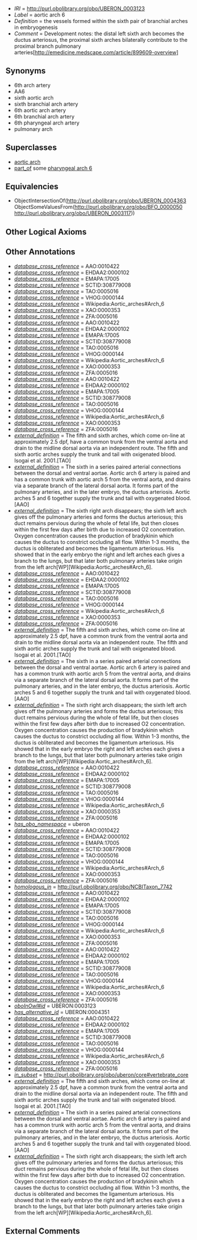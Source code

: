  * *IRI* = http://purl.obolibrary.org/obo/UBERON_0003123
 * *Label* = aortic arch 6
 * *Definition* = the vessels formed within the sixth pair of branchial arches in embryogenesis
 * *Comment* = Development notes: the distal left sixth arch becomes the ductus arteriosus, the proximal sixth arches bilaterally contribute to the proximal branch pulmonary arteries[http://emedicine.medscape.com/article/899609-overview]

## Synonyms

 * 6th arch artery
 * AA6
 * sixth aortic arch
 * sixth branchial arch artery
 * 6th aortic arch artery
 * 6th branchial arch artery
 * 6th pharyngeal arch artery
 * pulmonary arch

## Superclasses

 * [aortic arch](../../UBERON/63/UBERON_0004363.md)
 * [part_of](../../BFO/50/BFO_0000050.md) some [pharyngeal arch 6](../../UBERON/17/UBERON_0003117.md)

## Equivalencies

 * ObjectIntersectionOf(<http://purl.obolibrary.org/obo/UBERON_0004363> ObjectSomeValuesFrom(<http://purl.obolibrary.org/obo/BFO_0000050> <http://purl.obolibrary.org/obo/UBERON_0003117>))

## Other Logical Axioms


## Other Annotations

 * *[database_cross_reference](../../ef/oboInOwl#hasDbXref.md)* = AAO:0010422
 * *[database_cross_reference](../../ef/oboInOwl#hasDbXref.md)* = EHDAA2:0000102
 * *[database_cross_reference](../../ef/oboInOwl#hasDbXref.md)* = EMAPA:17005
 * *[database_cross_reference](../../ef/oboInOwl#hasDbXref.md)* = SCTID:308779008
 * *[database_cross_reference](../../ef/oboInOwl#hasDbXref.md)* = TAO:0005016
 * *[database_cross_reference](../../ef/oboInOwl#hasDbXref.md)* = VHOG:0000144
 * *[database_cross_reference](../../ef/oboInOwl#hasDbXref.md)* = Wikipedia:Aortic_arches#Arch_6
 * *[database_cross_reference](../../ef/oboInOwl#hasDbXref.md)* = XAO:0000353
 * *[database_cross_reference](../../ef/oboInOwl#hasDbXref.md)* = ZFA:0005016
 * *[database_cross_reference](../../ef/oboInOwl#hasDbXref.md)* = AAO:0010422
 * *[database_cross_reference](../../ef/oboInOwl#hasDbXref.md)* = EHDAA2:0000102
 * *[database_cross_reference](../../ef/oboInOwl#hasDbXref.md)* = EMAPA:17005
 * *[database_cross_reference](../../ef/oboInOwl#hasDbXref.md)* = SCTID:308779008
 * *[database_cross_reference](../../ef/oboInOwl#hasDbXref.md)* = TAO:0005016
 * *[database_cross_reference](../../ef/oboInOwl#hasDbXref.md)* = VHOG:0000144
 * *[database_cross_reference](../../ef/oboInOwl#hasDbXref.md)* = Wikipedia:Aortic_arches#Arch_6
 * *[database_cross_reference](../../ef/oboInOwl#hasDbXref.md)* = XAO:0000353
 * *[database_cross_reference](../../ef/oboInOwl#hasDbXref.md)* = ZFA:0005016
 * *[database_cross_reference](../../ef/oboInOwl#hasDbXref.md)* = AAO:0010422
 * *[database_cross_reference](../../ef/oboInOwl#hasDbXref.md)* = EHDAA2:0000102
 * *[database_cross_reference](../../ef/oboInOwl#hasDbXref.md)* = EMAPA:17005
 * *[database_cross_reference](../../ef/oboInOwl#hasDbXref.md)* = SCTID:308779008
 * *[database_cross_reference](../../ef/oboInOwl#hasDbXref.md)* = TAO:0005016
 * *[database_cross_reference](../../ef/oboInOwl#hasDbXref.md)* = VHOG:0000144
 * *[database_cross_reference](../../ef/oboInOwl#hasDbXref.md)* = Wikipedia:Aortic_arches#Arch_6
 * *[database_cross_reference](../../ef/oboInOwl#hasDbXref.md)* = XAO:0000353
 * *[database_cross_reference](../../ef/oboInOwl#hasDbXref.md)* = ZFA:0005016
 * *[external_definition](../../UBPROP/01/UBPROP_0000001.md)* = The fifth and sixth arches, which come on-line at approximately 2.5 dpf, have a common trunk from the ventral aorta and drain to the midline dorsal aorta via an independent route. The fifth and sixth aortic arches supply the trunk and tail with oxigenated blood. Isogai et al. 2001.[TAO]
 * *[external_definition](../../UBPROP/01/UBPROP_0000001.md)* = The sixth in a series paired arterial connections between the dorsal and ventral aortae. Aortic arch 6 artery is paired and has a common trunk with aortic arch 5 from the ventral aorta, and drains via a separate branch of the lateral dorsal aorta. It forms part of the pulmonary arteries, and in the later embryo, the ductus arteriosis. Aortic arches 5 and 6 together supply the trunk and tail with oxygenated blood.[AAO]
 * *[external_definition](../../UBPROP/01/UBPROP_0000001.md)* = The sixth right arch disappears; the sixth left arch gives off the pulmonary arteries and forms the ductus arteriosus; this duct remains pervious during the whole of fetal life, but then closes within the first few days after birth due to increased O2 concentration. Oxygen concentration causes the production of bradykinin which causes the ductus to constrict occluding all flow. Within 1-3 months, the ductus is obliterated and becomes the ligamentum arteriosus. His showed that in the early embryo the right and left arches each gives a branch to the lungs, but that later both pulmonary arteries take origin from the left arch[WP][Wikipedia:Aortic_arches#Arch_6].
 * *[database_cross_reference](../../ef/oboInOwl#hasDbXref.md)* = AAO:0010422
 * *[database_cross_reference](../../ef/oboInOwl#hasDbXref.md)* = EHDAA2:0000102
 * *[database_cross_reference](../../ef/oboInOwl#hasDbXref.md)* = EMAPA:17005
 * *[database_cross_reference](../../ef/oboInOwl#hasDbXref.md)* = SCTID:308779008
 * *[database_cross_reference](../../ef/oboInOwl#hasDbXref.md)* = TAO:0005016
 * *[database_cross_reference](../../ef/oboInOwl#hasDbXref.md)* = VHOG:0000144
 * *[database_cross_reference](../../ef/oboInOwl#hasDbXref.md)* = Wikipedia:Aortic_arches#Arch_6
 * *[database_cross_reference](../../ef/oboInOwl#hasDbXref.md)* = XAO:0000353
 * *[database_cross_reference](../../ef/oboInOwl#hasDbXref.md)* = ZFA:0005016
 * *[external_definition](../../UBPROP/01/UBPROP_0000001.md)* = The fifth and sixth arches, which come on-line at approximately 2.5 dpf, have a common trunk from the ventral aorta and drain to the midline dorsal aorta via an independent route. The fifth and sixth aortic arches supply the trunk and tail with oxigenated blood. Isogai et al. 2001.[TAO]
 * *[external_definition](../../UBPROP/01/UBPROP_0000001.md)* = The sixth in a series paired arterial connections between the dorsal and ventral aortae. Aortic arch 6 artery is paired and has a common trunk with aortic arch 5 from the ventral aorta, and drains via a separate branch of the lateral dorsal aorta. It forms part of the pulmonary arteries, and in the later embryo, the ductus arteriosis. Aortic arches 5 and 6 together supply the trunk and tail with oxygenated blood.[AAO]
 * *[external_definition](../../UBPROP/01/UBPROP_0000001.md)* = The sixth right arch disappears; the sixth left arch gives off the pulmonary arteries and forms the ductus arteriosus; this duct remains pervious during the whole of fetal life, but then closes within the first few days after birth due to increased O2 concentration. Oxygen concentration causes the production of bradykinin which causes the ductus to constrict occluding all flow. Within 1-3 months, the ductus is obliterated and becomes the ligamentum arteriosus. His showed that in the early embryo the right and left arches each gives a branch to the lungs, but that later both pulmonary arteries take origin from the left arch[WP][Wikipedia:Aortic_arches#Arch_6].
 * *[database_cross_reference](../../ef/oboInOwl#hasDbXref.md)* = AAO:0010422
 * *[database_cross_reference](../../ef/oboInOwl#hasDbXref.md)* = EHDAA2:0000102
 * *[database_cross_reference](../../ef/oboInOwl#hasDbXref.md)* = EMAPA:17005
 * *[database_cross_reference](../../ef/oboInOwl#hasDbXref.md)* = SCTID:308779008
 * *[database_cross_reference](../../ef/oboInOwl#hasDbXref.md)* = TAO:0005016
 * *[database_cross_reference](../../ef/oboInOwl#hasDbXref.md)* = VHOG:0000144
 * *[database_cross_reference](../../ef/oboInOwl#hasDbXref.md)* = Wikipedia:Aortic_arches#Arch_6
 * *[database_cross_reference](../../ef/oboInOwl#hasDbXref.md)* = XAO:0000353
 * *[database_cross_reference](../../ef/oboInOwl#hasDbXref.md)* = ZFA:0005016
 * *[has_obo_namespace](../../ce/oboInOwl#hasOBONamespace.md)* = uberon
 * *[database_cross_reference](../../ef/oboInOwl#hasDbXref.md)* = AAO:0010422
 * *[database_cross_reference](../../ef/oboInOwl#hasDbXref.md)* = EHDAA2:0000102
 * *[database_cross_reference](../../ef/oboInOwl#hasDbXref.md)* = EMAPA:17005
 * *[database_cross_reference](../../ef/oboInOwl#hasDbXref.md)* = SCTID:308779008
 * *[database_cross_reference](../../ef/oboInOwl#hasDbXref.md)* = TAO:0005016
 * *[database_cross_reference](../../ef/oboInOwl#hasDbXref.md)* = VHOG:0000144
 * *[database_cross_reference](../../ef/oboInOwl#hasDbXref.md)* = Wikipedia:Aortic_arches#Arch_6
 * *[database_cross_reference](../../ef/oboInOwl#hasDbXref.md)* = XAO:0000353
 * *[database_cross_reference](../../ef/oboInOwl#hasDbXref.md)* = ZFA:0005016
 * *[homologous_in](../../core#homologous/in/core#homologous_in.md)* = http://purl.obolibrary.org/obo/NCBITaxon_7742
 * *[database_cross_reference](../../ef/oboInOwl#hasDbXref.md)* = AAO:0010422
 * *[database_cross_reference](../../ef/oboInOwl#hasDbXref.md)* = EHDAA2:0000102
 * *[database_cross_reference](../../ef/oboInOwl#hasDbXref.md)* = EMAPA:17005
 * *[database_cross_reference](../../ef/oboInOwl#hasDbXref.md)* = SCTID:308779008
 * *[database_cross_reference](../../ef/oboInOwl#hasDbXref.md)* = TAO:0005016
 * *[database_cross_reference](../../ef/oboInOwl#hasDbXref.md)* = VHOG:0000144
 * *[database_cross_reference](../../ef/oboInOwl#hasDbXref.md)* = Wikipedia:Aortic_arches#Arch_6
 * *[database_cross_reference](../../ef/oboInOwl#hasDbXref.md)* = XAO:0000353
 * *[database_cross_reference](../../ef/oboInOwl#hasDbXref.md)* = ZFA:0005016
 * *[database_cross_reference](../../ef/oboInOwl#hasDbXref.md)* = AAO:0010422
 * *[database_cross_reference](../../ef/oboInOwl#hasDbXref.md)* = EHDAA2:0000102
 * *[database_cross_reference](../../ef/oboInOwl#hasDbXref.md)* = EMAPA:17005
 * *[database_cross_reference](../../ef/oboInOwl#hasDbXref.md)* = SCTID:308779008
 * *[database_cross_reference](../../ef/oboInOwl#hasDbXref.md)* = TAO:0005016
 * *[database_cross_reference](../../ef/oboInOwl#hasDbXref.md)* = VHOG:0000144
 * *[database_cross_reference](../../ef/oboInOwl#hasDbXref.md)* = Wikipedia:Aortic_arches#Arch_6
 * *[database_cross_reference](../../ef/oboInOwl#hasDbXref.md)* = XAO:0000353
 * *[database_cross_reference](../../ef/oboInOwl#hasDbXref.md)* = ZFA:0005016
 * *[oboInOwl#id](../../id/oboInOwl#id.md)* = UBERON:0003123
 * *[has_alternative_id](../../Id/oboInOwl#hasAlternativeId.md)* = UBERON:0004351
 * *[database_cross_reference](../../ef/oboInOwl#hasDbXref.md)* = AAO:0010422
 * *[database_cross_reference](../../ef/oboInOwl#hasDbXref.md)* = EHDAA2:0000102
 * *[database_cross_reference](../../ef/oboInOwl#hasDbXref.md)* = EMAPA:17005
 * *[database_cross_reference](../../ef/oboInOwl#hasDbXref.md)* = SCTID:308779008
 * *[database_cross_reference](../../ef/oboInOwl#hasDbXref.md)* = TAO:0005016
 * *[database_cross_reference](../../ef/oboInOwl#hasDbXref.md)* = VHOG:0000144
 * *[database_cross_reference](../../ef/oboInOwl#hasDbXref.md)* = Wikipedia:Aortic_arches#Arch_6
 * *[database_cross_reference](../../ef/oboInOwl#hasDbXref.md)* = XAO:0000353
 * *[database_cross_reference](../../ef/oboInOwl#hasDbXref.md)* = ZFA:0005016
 * *[in_subset](../../et/oboInOwl#inSubset.md)* = http://purl.obolibrary.org/obo/uberon/core#vertebrate_core
 * *[external_definition](../../UBPROP/01/UBPROP_0000001.md)* = The fifth and sixth arches, which come on-line at approximately 2.5 dpf, have a common trunk from the ventral aorta and drain to the midline dorsal aorta via an independent route. The fifth and sixth aortic arches supply the trunk and tail with oxigenated blood. Isogai et al. 2001.[TAO]
 * *[external_definition](../../UBPROP/01/UBPROP_0000001.md)* = The sixth in a series paired arterial connections between the dorsal and ventral aortae. Aortic arch 6 artery is paired and has a common trunk with aortic arch 5 from the ventral aorta, and drains via a separate branch of the lateral dorsal aorta. It forms part of the pulmonary arteries, and in the later embryo, the ductus arteriosis. Aortic arches 5 and 6 together supply the trunk and tail with oxygenated blood.[AAO]
 * *[external_definition](../../UBPROP/01/UBPROP_0000001.md)* = The sixth right arch disappears; the sixth left arch gives off the pulmonary arteries and forms the ductus arteriosus; this duct remains pervious during the whole of fetal life, but then closes within the first few days after birth due to increased O2 concentration. Oxygen concentration causes the production of bradykinin which causes the ductus to constrict occluding all flow. Within 1-3 months, the ductus is obliterated and becomes the ligamentum arteriosus. His showed that in the early embryo the right and left arches each gives a branch to the lungs, but that later both pulmonary arteries take origin from the left arch[WP][Wikipedia:Aortic_arches#Arch_6].

## External Comments

